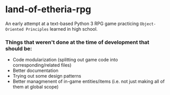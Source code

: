 # land-of-etheria-rpg
An early attempt at a text-based Python 3 RPG game practicing `Object-Oriented Principles` learned in high school.

### Things that weren't done at the time of development that should be:
* Code modularization (splitting out game code into corresponding/related files)
* Better documentation
* Trying out some design patterns
* Better managmenent of in-game entities/items (i.e. not just making all of them at global scope)
